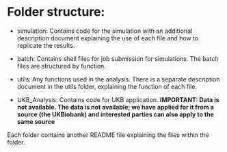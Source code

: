 
# Folder structure: 

- simulation: Contains code for the simulation with an additional description document explaining the use of each file and how to replicate the results. 

- batch: Contains shell files for job submission for simulations. The batch files are structured by function.

- utils: Any functions used in the analysis. There is a separate description document in the utils folder, explaining the function of each file.

- UKB_Analysis: Contains code for UKB application. **IMPORTANT: Data is not available. The data is not available; we have applied for it from a source (the UKBiobank) and interested parties can also apply to the same source**


Each folder contains another README file explaining the files within the folder. 






